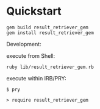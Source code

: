 # Quickstart


```
gem build result_retriever_gem
gem install result_retriever_gem
```

Development:

execute from Shell:

```
ruby lib/result_retriever_gem.rb
```

execute within IRB/PRY:

```
$ pry

> require result_retriever_gem

```
